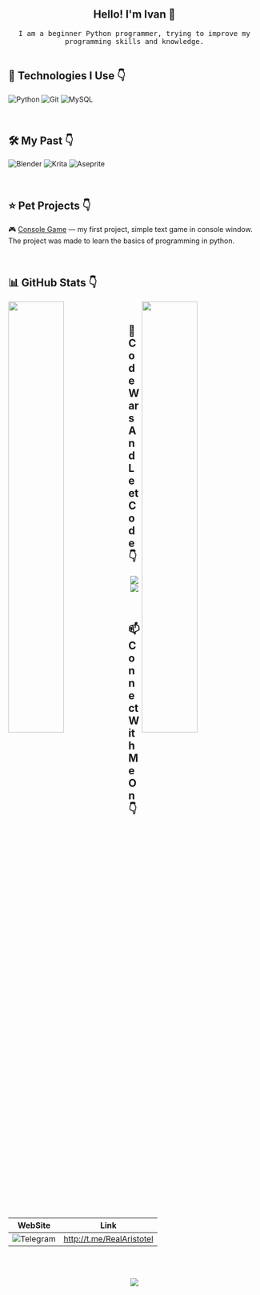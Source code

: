 <br/>
<h2 align="center"> Hello! I'm Ivan 👋</h1>
<p align="center">
<samp> I am a beginner Python programmer, trying to improve my programming skills and knowledge.</samp>

<br/>
<br/>

<h2> 🚀 Technologies I Use 👇</h3>

![Python](https://img.shields.io/badge/python-3670A0?style=for-the-badge&logo=python&logoColor=ffdd54)
![Git](https://img.shields.io/badge/git-%23F05033.svg?style=for-the-badge&logo=git&logoColor=white)
![MySQL](https://img.shields.io/badge/mysql-4479A1.svg?style=for-the-badge&logo=mysql&logoColor=white)

<br/>

<h2> 🛠️ My Past 👇</h3>

![Blender](https://img.shields.io/badge/blender-%23F5792A.svg?style=for-the-badge&logo=blender&logoColor=white)
![Krita](https://img.shields.io/badge/Krita-203759?style=for-the-badge&logo=krita&logoColor=EEF37B)
![Aseprite](https://img.shields.io/badge/Aseprite-FFFFFF?style=for-the-badge&logo=Aseprite&logoColor=#7D929E)

<br/>

<h2> ⭐️ Pet Projects 👇</h3>

  🎮 [Console Game](https://github.com/kondak12/console-game) — my first project, simple text game in console window. The project was made to learn the basics of programming in python.

<br/>

<h2> 📊 GitHub Stats 👇</h2> 
<a href="https://github.com/kondak12/github-readme-stats"><img align="left" width="47%" src="https://github-readme-stats.vercel.app/api/top-langs/?username=kondak12&layout=compact&theme=kondak12" /></a>
<img align="right" width="47%" src="https://github-readme-stats.vercel.app/api?username=kondak12&count_private=true&show_icons=true&include_all_commits=true" />


<br/>

<h2> 🧠 CodeWars And LeetCode 👇</h2> 

<p align="center">
    <img src=https://leetcard.jacoblin.cool/Arrristotel>
    <img src=https://github.r2v.ch/codewars?user=Arrristotel&stroke=%23BB432C&hide_clan=true>
</p>

<br/>
 
<p align="center">
<h2> 📫 Connect With Me On 👇</h2>


| WebSite | Link |
|---|---|
|  ![Telegram](https://img.shields.io/badge/Telegram-2CA5E0?style=for-the-badge&logo=telegram&logoColor=white)  |  http://t.me/RealAristotel  |

<br/>
<br/>

<p align="center">
  <img src="https://capsule-render.vercel.app/api?type=waving&color=gradient&height=100&section=footer&width=100"/>
</p>
